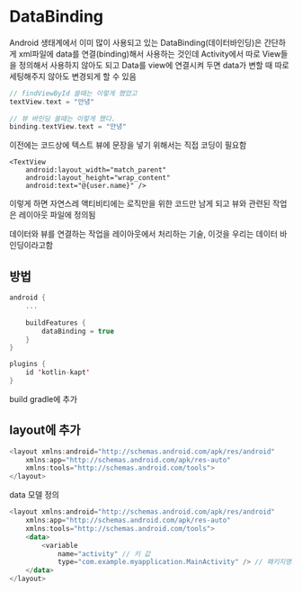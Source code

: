 # DataBinding
 Android 생태계에서 이미 많이 사용되고 있는 DataBinding(데이터바인딩)은 간단하게 xml파일에 data를 연결(binding)해서 사용하는 것인데 Activity에서 따로 View들을 정의해서 사용하지 않아도 되고 Data를 view에 연결시켜 두면 data가 변할 때 따로 세팅해주지 않아도 변경되게 할 수 있음

```Kotlin
// findViewById 쓸때는 이렇게 했었고
textView.text = "안녕" 
 
// 뷰 바인딩 쓸때는 이렇게 했다.
binding.textView.text = "안녕"
```
이전에는 코드상에 텍스트 뷰에 문장을 넣기 위해서는 직접 코딩이 필요함

```
<TextView
    android:layout_width="match_parent"
    android:layout_height="wrap_content"
    android:text="@{user.name}" />
```

이렇게 하면 자연스레 액티비티에는 로직만을 위한 코드만 남게 되고 뷰와 관련된 작업은 레이아웃 파일에 정의됨

데이터와 뷰를 연결하는 작업을 레이아웃에서 처리하는 기술, 이것을 우리는 데이터 바인딩이라고함

## 방법
```Kotlin
android {
    ...
 
    buildFeatures {
        dataBinding = true
    }
}
```

```Kotlin 
plugins {
    id 'kotlin-kapt'
}
```
build gradle에 추가 

## layout에 추가 
```Kotlin 
<layout xmlns:android="http://schemas.android.com/apk/res/android"
    xmlns:app="http://schemas.android.com/apk/res-auto"
    xmlns:tools="http://schemas.android.com/tools">
</layout>
```
data 모델 정의
```Kotlin 
<layout xmlns:android="http://schemas.android.com/apk/res/android"
    xmlns:app="http://schemas.android.com/apk/res-auto"
    xmlns:tools="http://schemas.android.com/tools">
    <data>
        <variable
            name="activity" // 키 값
            type="com.example.myapplication.MainActivity" /> // 패키지명과 액티비티명 풀 네임으로 쓸것 
    </data>
</layout>
```


